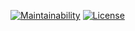 [![Maintainability](https://api.codeclimate.com/v1/badges/ec3966366e6ea426b520/maintainability)](https://codeclimate.com/github/AlexPraefectus/labs_web/maintainability) [![License](https://img.shields.io/badge/License-BSD%203--Clause-blue.svg)](https://opensource.org/licenses/BSD-3-Clause)
